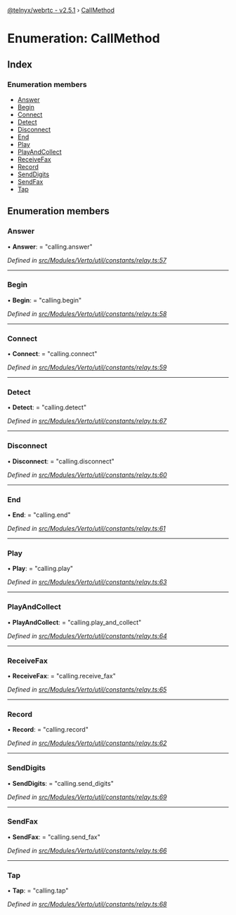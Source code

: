 [@telnyx/webrtc - v2.5.1](../README.md) › [CallMethod](callmethod.md)

# Enumeration: CallMethod

## Index

### Enumeration members

* [Answer](callmethod.md#answer)
* [Begin](callmethod.md#begin)
* [Connect](callmethod.md#connect)
* [Detect](callmethod.md#detect)
* [Disconnect](callmethod.md#disconnect)
* [End](callmethod.md#end)
* [Play](callmethod.md#play)
* [PlayAndCollect](callmethod.md#playandcollect)
* [ReceiveFax](callmethod.md#receivefax)
* [Record](callmethod.md#record)
* [SendDigits](callmethod.md#senddigits)
* [SendFax](callmethod.md#sendfax)
* [Tap](callmethod.md#tap)

## Enumeration members

###  Answer

• **Answer**: = "calling.answer"

*Defined in [src/Modules/Verto/util/constants/relay.ts:57](https://github.com/team-telnyx/webrtc/blob/main/packages/js/src/Modules/Verto/util/constants/relay.ts#L57)*

___

###  Begin

• **Begin**: = "calling.begin"

*Defined in [src/Modules/Verto/util/constants/relay.ts:58](https://github.com/team-telnyx/webrtc/blob/main/packages/js/src/Modules/Verto/util/constants/relay.ts#L58)*

___

###  Connect

• **Connect**: = "calling.connect"

*Defined in [src/Modules/Verto/util/constants/relay.ts:59](https://github.com/team-telnyx/webrtc/blob/main/packages/js/src/Modules/Verto/util/constants/relay.ts#L59)*

___

###  Detect

• **Detect**: = "calling.detect"

*Defined in [src/Modules/Verto/util/constants/relay.ts:67](https://github.com/team-telnyx/webrtc/blob/main/packages/js/src/Modules/Verto/util/constants/relay.ts#L67)*

___

###  Disconnect

• **Disconnect**: = "calling.disconnect"

*Defined in [src/Modules/Verto/util/constants/relay.ts:60](https://github.com/team-telnyx/webrtc/blob/main/packages/js/src/Modules/Verto/util/constants/relay.ts#L60)*

___

###  End

• **End**: = "calling.end"

*Defined in [src/Modules/Verto/util/constants/relay.ts:61](https://github.com/team-telnyx/webrtc/blob/main/packages/js/src/Modules/Verto/util/constants/relay.ts#L61)*

___

###  Play

• **Play**: = "calling.play"

*Defined in [src/Modules/Verto/util/constants/relay.ts:63](https://github.com/team-telnyx/webrtc/blob/main/packages/js/src/Modules/Verto/util/constants/relay.ts#L63)*

___

###  PlayAndCollect

• **PlayAndCollect**: = "calling.play_and_collect"

*Defined in [src/Modules/Verto/util/constants/relay.ts:64](https://github.com/team-telnyx/webrtc/blob/main/packages/js/src/Modules/Verto/util/constants/relay.ts#L64)*

___

###  ReceiveFax

• **ReceiveFax**: = "calling.receive_fax"

*Defined in [src/Modules/Verto/util/constants/relay.ts:65](https://github.com/team-telnyx/webrtc/blob/main/packages/js/src/Modules/Verto/util/constants/relay.ts#L65)*

___

###  Record

• **Record**: = "calling.record"

*Defined in [src/Modules/Verto/util/constants/relay.ts:62](https://github.com/team-telnyx/webrtc/blob/main/packages/js/src/Modules/Verto/util/constants/relay.ts#L62)*

___

###  SendDigits

• **SendDigits**: = "calling.send_digits"

*Defined in [src/Modules/Verto/util/constants/relay.ts:69](https://github.com/team-telnyx/webrtc/blob/main/packages/js/src/Modules/Verto/util/constants/relay.ts#L69)*

___

###  SendFax

• **SendFax**: = "calling.send_fax"

*Defined in [src/Modules/Verto/util/constants/relay.ts:66](https://github.com/team-telnyx/webrtc/blob/main/packages/js/src/Modules/Verto/util/constants/relay.ts#L66)*

___

###  Tap

• **Tap**: = "calling.tap"

*Defined in [src/Modules/Verto/util/constants/relay.ts:68](https://github.com/team-telnyx/webrtc/blob/main/packages/js/src/Modules/Verto/util/constants/relay.ts#L68)*
